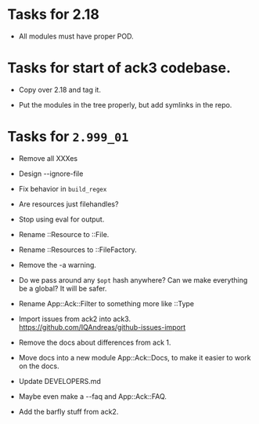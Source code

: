 # Tasks for 2.18

* All modules must have proper POD.

# Tasks for start of ack3 codebase.

* Copy over 2.18 and tag it.

* Put the modules in the tree properly, but add symlinks in the repo.

# Tasks for `2.999_01`

* Remove all XXXes

* Design --ignore-file

* Fix behavior in `build_regex`

* Are resources just filehandles?

* Stop using eval for output.

* Rename ::Resource to ::File.

* Rename ::Resources to ::FileFactory.

* Remove the -a warning.

* Do we pass around any `$opt` hash anywhere?  Can we make everything be a global?  It will be safer.

* Rename App::Ack::Filter to something more like ::Type

* Import issues from ack2 into ack3.  https://github.com/IQAndreas/github-issues-import

* Remove the docs about differences from ack 1.

* Move docs into a new module App::Ack::Docs, to make it easier to work on the docs.

* Update DEVELOPERS.md

* Maybe even make a --faq and App::Ack::FAQ.

* Add the barfly stuff from ack2.
